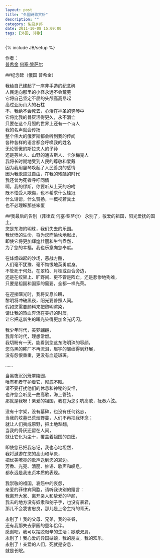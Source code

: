 ```yaml
---
layout: post
title: "外国诗歌赏析"
description: ""
category: 佑启乡邦
date: 2011-10-08 15:09:00
tags: [外国, 诗歌]
---
```

{% include JB/setup %}

作者：   
[普希金](#普希金) [何塞·黎萨尔](#何塞·黎萨尔)   

<span id="普希金"></span>
##纪念碑（俄国 普希金）

我给自己建起了一座非手造的纪念碑  
人民走向那里的小径永远不会荒芜  
它将自己坚定不屈的头颅高高昂起  
高过亚历山大的石柱  
不，我绝不会死去，心活在神圣的竖琴中  
它将比我的骨灰活得更久，永不消亡  
只要在这个月照的世界上还有一个诗人  
我的名声就会传扬  
整个伟大的俄罗斯都会听到我的传闻  
各种各样的语言都会呼唤我的姓名  
无论骄傲的斯拉夫人的子孙  
还是芬兰人、山野的通古斯人、卡尔梅克人  
我将长时期地受到人民的尊敬和爱戴  
因为我用竖琴唤起了人民善良的感情  
因为我歌颂过自由，在我的残酷的时代  
我还曾为死者呼吁同情  
啊，我的缪斯，你要听从上天的吩咐  
既不怕受人欺侮，也不希求什么桂冠  
什么诽谤，什么赞扬，一概视若粪土  
也不必理睬那些笨蛋  

<span id="何塞·黎萨尔"></span>
##我最后的告别（菲律宾 何塞·黎萨尔）
永别了，敬爱的祖国，阳光爱抚的国土，  
您是东海的明珠，我们失去的乐园。  
我忧愤的生命，将为您而愉快地献出，  
即使它将更加辉煌壮丽和生气盎然，  
为了您的幸福，我也乐意向您奉献。  

在烽烟四起的沙场，恶战方酣，  
人们毫不犹豫、毫不悔恨地英勇献身。  
不管死于何处，在翠柏、月桂或百合旁边，  
还是在绞架上、旷野间、更不管是阵亡，还是悲惨地殉难，  
只要是祖国和国家的需要，全都一样光荣。

在迎接曙光时，我将安息长眠，  
黎明将冲破黑夜，阳光要普照人间。  
假如您需要颜料来把黎明渲染，  
请让我的热血奔流在美好的时辰，  
让它把这新生的曙光染得更加金光闪闪。

我少年时代，美梦翩翩，  
我青年时代，理想常燃。  
我切盼有—天，能看到您这东海明珠的容颜，  
您乌黑的眸厂不再流泪，眉宇的皱纹得到舒展，  
没有怨恨重重，更没有血迹斑斑。

……

当黑夜沉沉笼罩陵园，  
唯有死者守护着它，彻底不眠。  
请不要打扰他们的休息和神秘的安恬，  
也许您会听见一曲高歌，海上管弦，  
那就是我呀！亲爱的祖国，我在为您引吭高歌，抚奏六弦。

没有十字架，没有墓碑，也没有任何铭志，  
当我的坟墓已荒烟野蔓，人们不再把我怀念；  
就让人们夷成原野，把土地犁翻，  
当我的骨灰还留在人间，  
就让它化为尘十，覆盖着祖国的良田。

即使您已把我忘记，我也心地坦然，  
我将遨游在您的高山和草原，  
把优美嘹亮的歌声送到您的耳边。  
芳香、光亮、清丽、妙语、歌声和叹息，  
都永远是我忠贞本质的表现。

我崇敬的祖国，哀怨中的哀怨，  
亲爱的菲律宾同胞，请听我诀别的赠言：  
我离开大家、离开亲人和挚爱的华颜，  
我去的地方没有奴隶和刽子手，也没有暴君，  
那儿不会戕害忠良，那儿是上帝主持的青天。

永别了！我的父母、兄弟，我的亲眷，  
还有我那失去家园的童年侣伴。  
感谢吧，我可以摆脱艰辛的生活；歇歇双肩，  
永别了！我心爱的异国姑娘，我的朋友，我的欢乐，  
永别了！亲爱的人们，死就是安息，  
就是长眠。